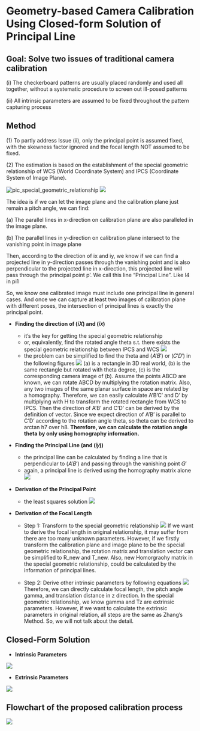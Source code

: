 # Geometry-based Camera Calibration Using Closed-form Solution of Principal Line
 
## Goal: Solve two issues of traditional camera calibration

(i) The checkerboard patterns are usually placed randomly and used all together, without a systematic procedure to screen out ill-posed patterns

(ii) All intrinsic parameters are assumed to be fixed throughout the pattern capturing process


## Method

(1) To partly address Issue (ii), only the principal point is assumed fixed, with the skewness factor ignored and the focal length NOT assumed to be fixed.

(2) The estimation is based on the establishment of the special geometric relationship of WCS (World Coordinate System) and IPCS (Coordinate System of Image Plane).

![pic_special_geometric_relationship](https://github.com/jessie0915/Geometry-based-Camera-Calibration-Using-Closed-form-Solution-of-Principal-Line/blob/master/picture/pic_special_geometric_relationship.png) 
![](https://github.com/jessie0915/Geometry-based-Camera-Calibration-Using-Closed-form-Solution-of-Principal-Line/blob/master/picture/pic_principal_point.png) 

The idea is if we can let the image plane and the calibration plane just remain a pitch angle, we can find:

(a) The parallel lines in x-direction on calibration plane are also paralleled in the image plane.

(b) The parallel lines in y-direction on calibration plane intersect to the vanishing point in image plane 

Then, according to the direction of ix and iy, we know if we can find a projected line in y-direction passes through the vanishing point and is also perpendicular to the projected line in x-direction, this projected line will pass through the principal point p’. We call this line “Principal Line”.  Like l4 in pi1 

So, we know one calibrated image must include one principal line in general cases. 
And once we can capture at least two images of calibration plane with different poses, the intersection of principal lines is exactly the principal point.  

+ **Finding the direction of (𝑖𝑋) and (𝑖𝑥)**
   + it’s the key for getting the special geometric relationship
   + or, equivalently, find the rotated angle theta s.t. there exists the special geometric relationship between IPCS and WCS
   ![](https://github.com/jessie0915/Geometry-based-Camera-Calibration-Using-Closed-form-Solution-of-Principal-Line/blob/master/picture/pic_find_dirX.png)
   + the problem can be simplified to find the theta and (𝐴′𝐵′) or (𝐶′𝐷′) in the following figures
   ![](https://github.com/jessie0915/Geometry-based-Camera-Calibration-Using-Closed-form-Solution-of-Principal-Line/blob/master/picture/pic_find_dirX_2.png)
   (a) is a rectangle in 3D real world, (b) is the same rectangle but rotated with theta degree, (c) is the corresponding camera image of (b).
   Assume the points ABCD are known, we can rotate ABCD by multiplying the rotation matrix. Also, any two images of the same planar surface in space are related by a homography.    Therefore, we can easily calculate A’B’C’ and D’ by multiplying with H to transform the rotated rectangle from WCS to IPCS.
   Then the direction of A’B’ and C’D’ can be derived by the definition of vector.
   Since we expect direction of A’B’ is parallel to C’D’ according to the rotation angle theta, so theta can be derived to arctan h7 over h8. 
   **Therefore, we can calculate the rotation angle theta by only using homography information.**
   
+ **Finding the Principal Line (and (𝑖𝑦))**
    + the principal line can be calculated by finding a line that is perpendicular to (𝐴′𝐵′) and passing through the vanishing point 𝐺′
    + again, a principal line is derived using the homography matrix alone
    ![](https://github.com/jessie0915/Geometry-based-Camera-Calibration-Using-Closed-form-Solution-of-Principal-Line/blob/master/picture/pic_find_dirY.png)

+ **Derivation of the Principal Point**
    + the least squares solution
    ![](https://github.com/jessie0915/Geometry-based-Camera-Calibration-Using-Closed-form-Solution-of-Principal-Line/blob/master/picture/pic_find_pp.png)
    
+ **Derivation of the Focal Length**
    + Step 1: Transform to the special geometric relationship
    ![](https://github.com/jessie0915/Geometry-based-Camera-Calibration-Using-Closed-form-Solution-of-Principal-Line/blob/master/picture/pic_find_FL_1.png)
    If we want to derive the focal length in original relationship, it may suffer from there are too many unknown parameters.
    However, if we firstly transform the calibration plane and image plane to be the special geometric relationship, the rotation matrix and translation vector can be simplified 
    to R_new and T_new. Also, new Homorgraohy matrix in the special geometric relationship, could be calculated by the information of principal lines.
    
    + Step 2: Derive other intrinsic parameters by following equations
    ![](https://github.com/jessie0915/Geometry-based-Camera-Calibration-Using-Closed-form-Solution-of-Principal-Line/blob/master/picture/pic_find_FL_2.png)
    Therefore, we can directly calculate focal length, the pitch angle gamma, and translation distance in z direction. 
    In the special geometric relationship, we know gamma and Tz are extrinsic parameters.
    However, if we want to calculate the extrinsic parameters in original relation, all steps are the same as Zhang’s Method. So, we will not talk about the detail.

## Closed-Form Solution
+ **Intrinsic Parameters**

![](https://github.com/jessie0915/Geometry-based-Camera-Calibration-Using-Closed-form-Solution-of-Principal-Line/blob/master/picture/pic_closeformsol_intrinsic.png)
+ **Extrinsic Parameters**

![](https://github.com/jessie0915/Geometry-based-Camera-Calibration-Using-Closed-form-Solution-of-Principal-Line/blob/master/picture/pic_closeformsol_extrinsic.png)

## Flowchart of the proposed calibration process
![](https://github.com/jessie0915/Geometry-based-Camera-Calibration-Using-Closed-form-Solution-of-Principal-Line/blob/master/picture/pic_flowchart.png)


 



 
